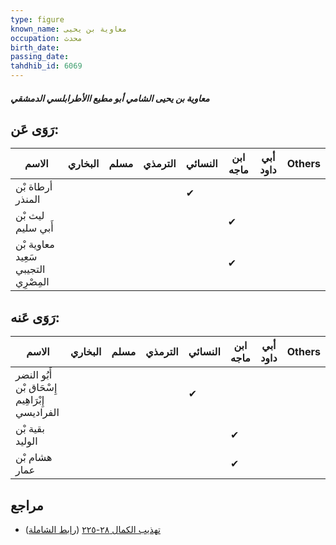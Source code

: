 ```yaml
---
type: figure
known_name: معاوية بن يحيى
occupation: محدث
birth_date:
passing_date:
tahdhib_id: 6069
---
```

##### معاوية بن يحيى الشامي أبو مطيع االأطرابلسي الدمشقي

## رَوَى عَن:
| الاسم                               | البخاري | مسلم | الترمذي | النسائي | ابن ماجه | أبي داود | Others |
| ----------------------------------- | ------- | ---- | ------- | ------- | -------- | -------- | ------ |
| أرطاة بْن المنذر                    |         |      |         | ✔       |          |          |        |
| ليث بْن أَبي سليم                   |         |      |         |         | ✔        |          |        |
| معاوية بْن سَعِيد التجيبي المِصْرِي |         |      |         |         | ✔        |          |        |
## رَوَى عَنه:
| الاسم                                          | البخاري | مسلم | الترمذي | النسائي | ابن ماجه | أبي داود | Others |
| ---------------------------------------------- | ------- | ---- | ------- | ------- | -------- | -------- | ------ |
| أَبُو النضر إِسْحَاق بْن إِبْرَاهِيم الفراديسي |         |      |         | ✔       |          |          |        |
| بقية بْن الوليد                                |         |      |         |         | ✔        |          |        |
| هشام بْن عمار                                  |         |      |         |         | ✔        |          |        |
## مراجع
- [تهذيب الكمال ٢٨-٢٢٥](obsidian://open?vault=Tahdhib-al-Kamal&file=Figures/٦٠٦٩-معاوية%20بن%20يحيى%20الشامي%20أبو%20مطيع%20االأطرابلسي%20الدمشقي) ([رابط الشاملة](https://shamela.ws/book/3722/15200))